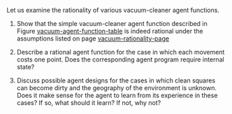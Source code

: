 Let us examine the rationality of various
vacuum-cleaner agent functions.<br>
1.  Show that the simple vacuum-cleaner agent function described in
    Figure <a href="#">vacuum-agent-function-table</a> is indeed
    rational under the assumptions listed on page <a href="#">vacuum-rationality-page</a><br>

2.  Describe a rational agent function for the case in which each
    movement costs one point. Does the corresponding agent program
    require internal state?<br>

3.  Discuss possible agent designs for the cases in which clean squares
    can become dirty and the geography of the environment is unknown.
    Does it make sense for the agent to learn from its experience in
    these cases? If so, what should it learn? If not, why not?<br>
